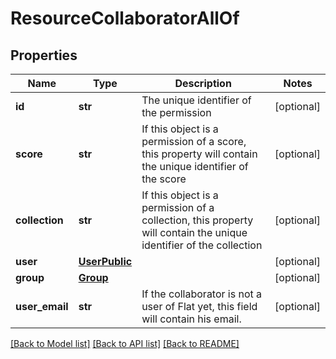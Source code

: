 # ResourceCollaboratorAllOf

## Properties
Name | Type | Description | Notes
------------ | ------------- | ------------- | -------------
**id** | **str** | The unique identifier of the permission | [optional] 
**score** | **str** | If this object is a permission of a score, this property will contain the unique identifier of the score | [optional] 
**collection** | **str** | If this object is a permission of a collection, this property will contain the unique identifier of the collection | [optional] 
**user** | [**UserPublic**](UserPublic.md) |  | [optional] 
**group** | [**Group**](Group.md) |  | [optional] 
**user_email** | **str** | If the collaborator is not a user of Flat yet, this field will contain his email.  | [optional] 

[[Back to Model list]](../README.md#documentation-for-models) [[Back to API list]](../README.md#documentation-for-api-endpoints) [[Back to README]](../README.md)



